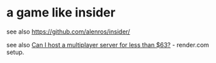 # a game like insider

see also https://github.com/alenros/insider/

see also [Can I host a multiplayer server for less than $63?](https://www.youtube.com/watch?v=SV7WI7BdaIM) - render.com setup.
